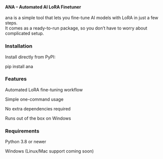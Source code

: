 #### ANA – Automated AI LoRA Finetuner

ana is a simple tool that lets you fine-tune AI models with LoRA in just a few steps.  
It comes as a ready-to-run package, so you don’t have to worry about complicated setup.

###  Installation

Install directly from PyPI:

pip install ana

### Features

Automated LoRA fine-tuning workflow

Simple one-command usage

No extra dependencies required

Runs out of the box on Windows

### Requirements

Python 3.8 or newer

Windows (Linux/Mac support coming soon)
